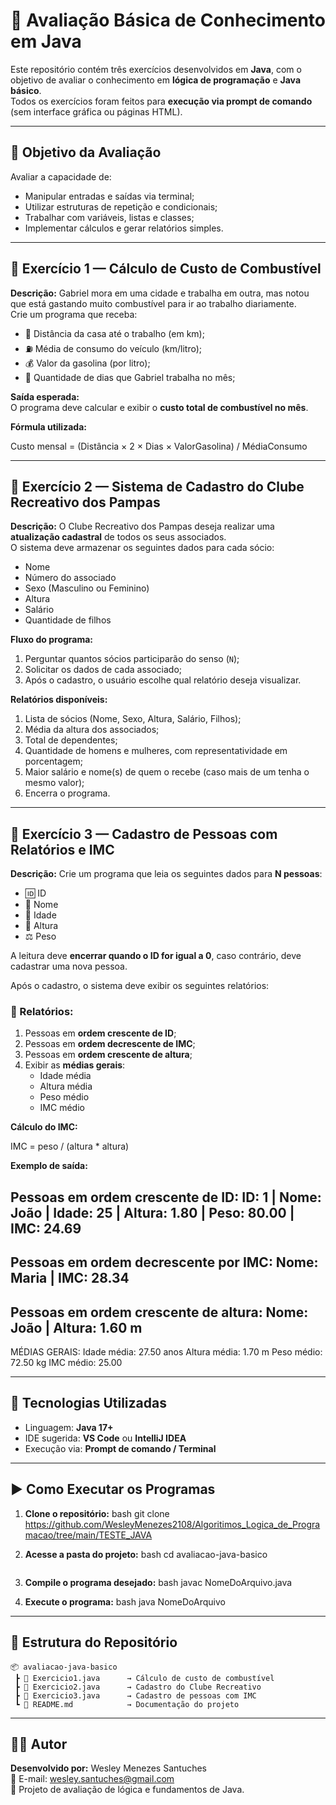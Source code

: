 # 🧮 Avaliação Básica de Conhecimento em Java

Este repositório contém três exercícios desenvolvidos em **Java**, com o objetivo de avaliar o conhecimento em **lógica de programação** e **Java básico**.  
Todos os exercícios foram feitos para **execução via prompt de comando** (sem interface gráfica ou páginas HTML).

---

## 🧠 Objetivo da Avaliação

Avaliar a capacidade de:
- Manipular entradas e saídas via terminal;
- Utilizar estruturas de repetição e condicionais;
- Trabalhar com variáveis, listas e classes;
- Implementar cálculos e gerar relatórios simples.

---

## 📘 Exercício 1 — Cálculo de Custo de Combustível

**Descrição:**
Gabriel mora em uma cidade e trabalha em outra, mas notou que está gastando muito combustível para ir ao trabalho diariamente.  
Crie um programa que receba:

- 🚗 Distância da casa até o trabalho (em km);  
- ⛽ Média de consumo do veículo (km/litro);  
- 💰 Valor da gasolina (por litro);  
- 📅 Quantidade de dias que Gabriel trabalha no mês;

**Saída esperada:**  
O programa deve calcular e exibir o **custo total de combustível no mês**.

**Fórmula utilizada:**

Custo mensal = (Distância × 2 × Dias × ValorGasolina) / MédiaConsumo


---

## 🧍 Exercício 2 — Sistema de Cadastro do Clube Recreativo dos Pampas

**Descrição:**
O Clube Recreativo dos Pampas deseja realizar uma **atualização cadastral** de todos os seus associados.  
O sistema deve armazenar os seguintes dados para cada sócio:

- Nome  
- Número do associado  
- Sexo (Masculino ou Feminino)  
- Altura  
- Salário  
- Quantidade de filhos  

**Fluxo do programa:**
1. Perguntar quantos sócios participarão do senso (`N`);
2. Solicitar os dados de cada associado;
3. Após o cadastro, o usuário escolhe qual relatório deseja visualizar.

**Relatórios disponíveis:**
1. Lista de sócios (Nome, Sexo, Altura, Salário, Filhos);  
2. Média da altura dos associados;  
3. Total de dependentes;  
4. Quantidade de homens e mulheres, com representatividade em porcentagem;  
5. Maior salário e nome(s) de quem o recebe (caso mais de um tenha o mesmo valor);  
0. Encerra o programa.

---

## 🧾 Exercício 3 — Cadastro de Pessoas com Relatórios e IMC

**Descrição:**
Crie um programa que leia os seguintes dados para **N pessoas**:

- 🆔 ID  
- 👤 Nome  
- 🎂 Idade  
- 📏 Altura  
- ⚖️ Peso  

A leitura deve **encerrar quando o ID for igual a 0**, caso contrário, deve cadastrar uma nova pessoa.

Após o cadastro, o sistema deve exibir os seguintes relatórios:

### 🔢 Relatórios:
1. Pessoas em **ordem crescente de ID**;  
2. Pessoas em **ordem decrescente de IMC**;  
3. Pessoas em **ordem crescente de altura**;  
4. Exibir as **médias gerais**:
   - Idade média  
   - Altura média  
   - Peso médio  
   - IMC médio

**Cálculo do IMC:**

IMC = peso / (altura * altura)


**Exemplo de saída:**

Pessoas em ordem crescente de ID:
ID: 1 | Nome: João | Idade: 25 | Altura: 1.80 | Peso: 80.00 | IMC: 24.69
------------------------------------------
Pessoas em ordem decrescente por IMC:
Nome: Maria | IMC: 28.34
------------------------------------------
Pessoas em ordem crescente de altura:
Nome: João | Altura: 1.60 m
------------------------------------------
MÉDIAS GERAIS:
Idade média: 27.50 anos
Altura média: 1.70 m
Peso médio: 72.50 kg
IMC médio: 25.00


---

## 🧰 Tecnologias Utilizadas

- Linguagem: **Java 17+**
- IDE sugerida: **VS Code** ou **IntelliJ IDEA**
- Execução via: **Prompt de comando / Terminal**

---

## ▶️ Como Executar os Programas

1. **Clone o repositório:**
   bash
   git clone https://github.com/WesleyMenezes2108/Algoritimos_Logica_de_Programacao/tree/main/TESTE_JAVA
   

2. **Acesse a pasta do projeto:**
   bash
   cd avaliacao-java-basico
   ```

3. **Compile o programa desejado:**
   bash
   javac NomeDoArquivo.java
   

4. **Execute o programa:**
   bash
   java NomeDoArquivo
   

---

## 🧩 Estrutura do Repositório

```
📦 avaliacao-java-basico
 ┣ 📜 Exercicio1.java      → Cálculo de custo de combustível
 ┣ 📜 Exercicio2.java      → Cadastro do Clube Recreativo
 ┣ 📜 Exercicio3.java      → Cadastro de pessoas com IMC
 ┗ 📘 README.md            → Documentação do projeto
```

---

## 👨‍💻 Autor

**Desenvolvido por:** Wesley Menezes Santuches  
📧 E-mail: wesley.santuches@gmail.com  
📍 Projeto de avaliação de lógica e fundamentos de Java.
